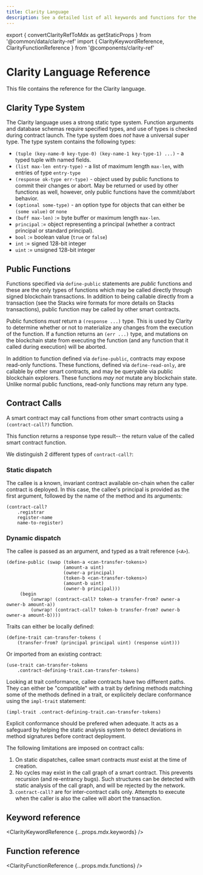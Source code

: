 ```yaml
---
title: Clarity Language
description: See a detailed list of all keywords and functions for the Clarity language.
---
```


export { convertClarityRefToMdx as getStaticProps } from '@common/data/clarity-ref'
import { ClarityKeywordReference, ClarityFunctionReference } from '@components/clarity-ref'

# Clarity Language Reference

This file contains the reference for the Clarity language.

## Clarity Type System

The Clarity language uses a strong static type system. Function arguments
and database schemas require specified types, and use of types is checked
during contract launch. The type system does _not_ have a universal
super type. The type system contains the following types:

- `(tuple (key-name-0 key-type-0) (key-name-1 key-type-1) ...)` -
  a typed tuple with named fields.
- `(list max-len entry-type)` - a list of maximum length `max-len`, with
  entries of type `entry-type`
- `(response ok-type err-type)` - object used by public functions to commit
  their changes or abort. May be returned or used by other functions as
  well, however, only public functions have the commit/abort behavior.
- `(optional some-type)` - an option type for objects that can either be
  `(some value)` or `none`
- `(buff max-len)` := byte buffer or maximum length `max-len`.
- `principal` := object representing a principal (whether a contract principal
  or standard principal).
- `bool` := boolean value (`true` or `false`)
- `int` := signed 128-bit integer
- `uint` := unsigned 128-bit integer

## Public Functions

Functions specified via `define-public` statements are _public_
functions and these are the only types of functions which may
be called directly through signed blockchain transactions. In addition
to being callable directly from a transaction (see the Stacks wire formats
for more details on Stacks transactions), public function may be called
by other smart contracts.

Public functions _must_ return a `(response ...)` type. This is used
by Clarity to determine whether or not to materialize any changes from
the execution of the function. If a function returns an `(err ...)`
type, and mutations on the blockchain state from executing the
function (and any function that it called during execution) will be
aborted.

In addition to function defined via `define-public`, contracts may expose
read-only functions. These functions, defined via `define-read-only`, are
callable by other smart contracts, and may be queryable via public blockchain
explorers. These functions _may not_ mutate any blockchain state. Unlike normal
public functions, read-only functions may return any type.

## Contract Calls

A smart contract may call functions from other smart contracts using a
`(contract-call?)` function.

This function returns a response type result-- the return value of the
called smart contract function.

We distinguish 2 different types of `contract-call?`:

### Static dispatch

The callee is a known, invariant contract available
on-chain when the caller contract is deployed. In this case, the
callee's principal is provided as the first argument, followed by the
name of the method and its arguments:

```clarity
(contract-call?
    .registrar
    register-name
    name-to-register)
```

### Dynamic dispatch

The callee is passed as an argument, and typed as a trait reference (`<A>`).

```clarity
(define-public (swap (token-a <can-transfer-tokens>)
                     (amount-a uint)
                     (owner-a principal)
                     (token-b <can-transfer-tokens>)
                     (amount-b uint)
                     (owner-b principal)))
     (begin
         (unwrap! (contract-call? token-a transfer-from? owner-a owner-b amount-a))
         (unwrap! (contract-call? token-b transfer-from? owner-b owner-a amount-b))))
```

Traits can either be locally defined:

```clarity
(define-trait can-transfer-tokens (
    (transfer-from? (principal principal uint) (response uint)))
```

Or imported from an existing contract:

```clarity
(use-trait can-transfer-tokens
    .contract-defining-trait.can-transfer-tokens)
```

Looking at trait conformance, callee contracts have two different paths.
They can either be "compatible" with a trait by defining methods
matching some of the methods defined in a trait, or explicitely declare
conformance using the `impl-trait` statement:

```clarity
(impl-trait .contract-defining-trait.can-transfer-tokens)
```

Explicit conformance should be prefered when adequate.
It acts as a safeguard by helping the static analysis system to detect
deviations in method signatures before contract deployment.

The following limitations are imposed on contract calls:

1. On static dispatches, callee smart contracts _must_ exist at the
   time of creation.
2. No cycles may exist in the call graph of a smart contract. This
   prevents recursion (and re-entrancy bugs). Such structures can
   be detected with static analysis of the call graph, and will be
   rejected by the network.
3. `contract-call?` are for inter-contract calls only. Attempts to
   execute when the caller is also the callee will abort the
   transaction.

## Keyword reference

<ClarityKeywordReference {...props.mdx.keywords} />

## Function reference

<ClarityFunctionReference {...props.mdx.functions} />
